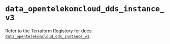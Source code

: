 # `data_opentelekomcloud_dds_instance_v3`

Refer to the Terraform Registory for docs: [`data_opentelekomcloud_dds_instance_v3`](https://registry.terraform.io/providers/opentelekomcloud/opentelekomcloud/1.35.8/docs/data-sources/dds_instance_v3).
